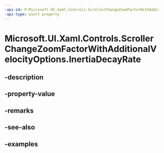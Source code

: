 ```yaml
---
-api-id: P:Microsoft.UI.Xaml.Controls.ScrollerChangeZoomFactorWithAdditionalVelocityOptions.InertiaDecayRate
-api-type: winrt property
---
```


<!-- Property syntax.
public IReference<float> InertiaDecayRate { get;  set; }
-->

# Microsoft.UI.Xaml.Controls.ScrollerChangeZoomFactorWithAdditionalVelocityOptions.InertiaDecayRate

## -description

## -property-value

## -remarks

## -see-also

## -examples

